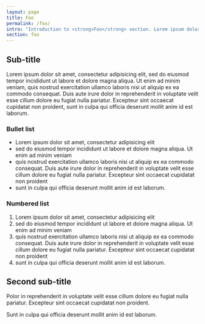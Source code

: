 ```yaml
---
layout: page
title: Foo
permalink: /foo/
intro: "Introduction to <strong>Foo</strong> section. Lorem ipsum dolor sit amet"
section: foo
---
```


## Sub-title

Lorem ipsum dolor sit amet, consectetur adipisicing elit, sed do eiusmod tempor incididunt ut labore et dolore magna aliqua. Ut enim ad minim veniam, quis nostrud exercitation ullamco laboris nisi ut aliquip ex ea commodo consequat. Duis aute irure dolor in reprehenderit in voluptate velit esse cillum dolore eu fugiat nulla pariatur. Excepteur sint occaecat cupidatat non proident, sunt in culpa qui officia deserunt mollit anim id est laborum.

### Bullet list

* Lorem ipsum dolor sit amet, consectetur adipisicing elit
* sed do eiusmod tempor incididunt ut labore et dolore magna aliqua. Ut enim ad minim veniam
* quis nostrud exercitation ullamco laboris nisi ut aliquip ex ea commodo consequat. Duis aute irure dolor in reprehenderit in voluptate velit esse cillum dolore eu fugiat nulla pariatur. Excepteur sint occaecat cupidatat non proident
* sunt in culpa qui officia deserunt mollit anim id est laborum.

### Numbered list

1. Lorem ipsum dolor sit amet, consectetur adipisicing elit
1. sed do eiusmod tempor incididunt ut labore et dolore magna aliqua. Ut enim ad minim veniam
1. quis nostrud exercitation ullamco laboris nisi ut aliquip ex ea commodo consequat. Duis aute irure dolor in reprehenderit in voluptate velit esse cillum dolore eu fugiat nulla pariatur. Excepteur sint occaecat cupidatat non proident
1. sunt in culpa qui officia deserunt mollit anim id est laborum.

## Second sub-title

Polor in reprehenderit in voluptate velit esse cillum dolore eu fugiat nulla pariatur. Excepteur sint occaecat cupidatat non proident.

Sunt in culpa qui officia deserunt mollit anim id est laborum.
